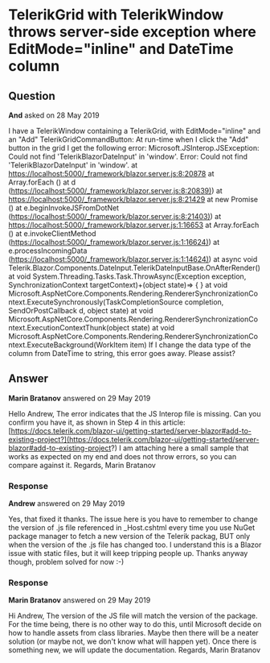 # TelerikGrid with TelerikWindow throws server-side exception where EditMode="inline" and DateTime column

## Question

**And** asked on 28 May 2019

I have a TelerikWindow containing a TelerikGrid, with EditMode="inline" and an "Add" TelerikGridCommandButton: <TelerikWindow> <TelerikWindowContent> <TelerikGrid Data=@ScheduledJobs EditMode="inline"> <TelerikGridToolBar> <TelerikGridCommandButton Command="Add" Icon="add"></TelerikGridCommandButton> </TelerikGridToolBar> <TelerikGridColumns> <TelerikGridColumn Field=@nameof(ScheduledJob.DateTime) Title="Date" /> </TelerikGridColumns> </TelerikGrid> </TelerikWindowContent> </TelerikWindow> At run-time when I click the "Add" button in the grid I get the following error: Microsoft.JSInterop.JSException: Could not find 'TelerikBlazorDateInput' in 'window'. Error: Could not find 'TelerikBlazorDateInput' in 'window'. at [https://localhost:5000/_framework/blazor.server.js:8:20878](https://localhost:5000/_framework/blazor.server.js:8:20878) at Array.forEach (<anonymous>) at d ([https://localhost:5000/_framework/blazor.server.js:8:20839)](https://localhost:5000/_framework/blazor.server.js:8:20839)) at [https://localhost:5000/_framework/blazor.server.js:8:21429](https://localhost:5000/_framework/blazor.server.js:8:21429) at new Promise (<anonymous>) at e.beginInvokeJSFromDotNet ([https://localhost:5000/_framework/blazor.server.js:8:21403)](https://localhost:5000/_framework/blazor.server.js:8:21403)) at [https://localhost:5000/_framework/blazor.server.js:1:16653](https://localhost:5000/_framework/blazor.server.js:1:16653) at Array.forEach (<anonymous>) at e.invokeClientMethod ([https://localhost:5000/_framework/blazor.server.js:1:16624)](https://localhost:5000/_framework/blazor.server.js:1:16624)) at e.processIncomingData ([https://localhost:5000/_framework/blazor.server.js:1:14624)](https://localhost:5000/_framework/blazor.server.js:1:14624)) at async void Telerik.Blazor.Components.DateInput.TelerikDateInputBase.OnAfterRender() at void System.Threading.Tasks.Task.ThrowAsync(Exception exception, SynchronizationContext targetContext)+(object state)=> { } at void Microsoft.AspNetCore.Components.Rendering.RendererSynchronizationContext.ExecuteSynchronously(TaskCompletionSource<object> completion, SendOrPostCallback d, object state) at void Microsoft.AspNetCore.Components.Rendering.RendererSynchronizationContext.ExecutionContextThunk(object state) at void Microsoft.AspNetCore.Components.Rendering.RendererSynchronizationContext.ExecuteBackground(WorkItem item) If I change the data type of the column from DateTime to string, this error goes away. Please assist?

## Answer

**Marin Bratanov** answered on 29 May 2019

Hello Andrew, The error indicates that the JS Interop file is missing. Can you confirm you have it, as shown in Step 4 in this article: [https://docs.telerik.com/blazor-ui/getting-started/server-blazor#add-to-existing-project?](https://docs.telerik.com/blazor-ui/getting-started/server-blazor#add-to-existing-project?) I am attaching here a small sample that works as expected on my end and does not throw errors, so you can compare against it. Regards, Marin Bratanov

### Response

**Andrew** answered on 29 May 2019

Yes, that fixed it thanks. The issue here is you have to remember to change the version of .js file referenced in _Host.cshtml every time you use NuGet package manager to fetch a new version of the Telerik packag, BUT only when the version of the .js file has changed too. I understand this is a Blazor issue with static files, but it will keep tripping people up. Thanks anyway though, problem solved for now :-)

### Response

**Marin Bratanov** answered on 29 May 2019

Hi Andrew, The version of the JS file will match the version of the package. For the time being, there is no other way to do this, until Microsoft decide on how to handle assets from class libraries. Maybe then there will be a neater solution (or maybe not, we don't know what will happen yet). Once there is something new, we will update the documentation. Regards, Marin Bratanov
